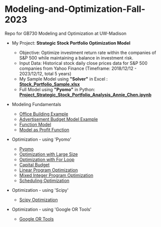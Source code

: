 # Modeling-and-Optimization-Fall-2023
Repo for GB730 Modeling and Optimization at UW-Madison

* My Project: **Strategic Stock Portfolio Optimization Model**
  - Objective: Optimize investment return rate within the companies of S&P 500 while maintaining a balance in investment risk.
  - Input Data: Historical stock daily close prices data for S&P 500 companies from Yahoo Finance (Timeframe: 2018/12/12 - 2023/12/12, total 5 years)
  - My Sample Model using **"Solver"** in Excel : **[Stock_Portfolio_Sample.xlsx](https://github.com/anniechen0506/Modeling-and-Optimization-Fall-2023/blob/main/MO-Final.xlsx)**
  - Full Model using **"Pyomo"** in Python: **[Project_Strategic_Stock_Portfolio_Analysis_Annie_Chen.ipynb](https://github.com/anniechen0506/Modeling-and-Optimization-Fall-2023/blob/main/Project_Strategic_Stock_Portfolio_Analysis_Annie_Chen.ipynb)**


* Modeling Fundamentals
  - [Office Building Example](https://github.com/anniechen0506/Modeling-and-Optimization-Fall-2023/blob/main/Office_Building.ipynb)
  - [Advertisement Budget Model Example](https://github.com/anniechen0506/Modeling-and-Optimization-Fall-2023/blob/main/AdBudget.ipynb)
  - [Function Model](https://github.com/anniechen0506/Modeling-and-Optimization-Fall-2023/blob/main/Function_Model.ipynb)
  - [Model as Profit Function](https://github.com/anniechen0506/Modeling-and-Optimization-Fall-2023/blob/main/Model_as_Profit_Function.ipynb)

* Optimization - using 'Pyomo'
  - [Pyomo](https://github.com/anniechen0506/Modeling-and-Optimization-Fall-2023/blob/main/Pyomo.ipynb)
  - [Optimization with Large Size](https://github.com/anniechen0506/Modeling-and-Optimization-Fall-2023/blob/main/Optimize_Pyomo_in_LargeSize_.ipynb)
  - [Optimization with For Loop](https://github.com/anniechen0506/Modeling-and-Optimization-Fall-2023/blob/main/Optimization_with_for_Loop.ipynb)
  - [Capital Budget](https://github.com/anniechen0506/Modeling-and-Optimization-Fall-2023/blob/main/Capital_Budget.ipynb)
  - [Linear Program Optimization](https://github.com/anniechen0506/Modeling-and-Optimization-Fall-2023/blob/main/Linear_Program_Optimization.ipynb)
  - [Mixed Integer Program Optimization](https://github.com/anniechen0506/Modeling-and-Optimization-Fall-2023/blob/main/Mixed_Integer_Program.ipynb)
  - [Scheduling Optimization](https://github.com/anniechen0506/Modeling-and-Optimization-Fall-2023/blob/main/Scheduling.ipynb)

* Optimization - using 'Scipy'
  - [Scipy Optimization](https://github.com/anniechen0506/Modeling-and-Optimization-Fall-2023/blob/main/Scipy_optimization.ipynb)

* Optimization - using 'Google OR Tools'
  - [Google OR Tools](https://github.com/anniechen0506/Modeling-and-Optimization-Fall-2023/blob/main/Google_OR_tools.ipynb)
  
